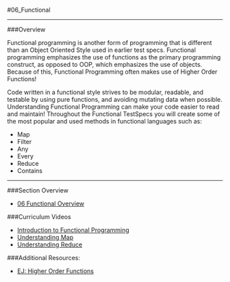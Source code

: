 #06_Functional
<hr>

###Overview

Functional programming is another form of programming that is different than an Object Oriented Style used in earlier test specs. Functional programming emphasizes the use of functions as the primary programming construct, as opposed to OOP, which emphasizes the use of objects. Because of this, Functional Programming often makes use of Higher Order Functions! 

Code written in a functional style strives to be modular, readable, and testable by using pure functions, and avoiding mutating data when possible.  Understanding Functional Programming can make your code easier to read and maintain! Throughout the Functional TestSpecs you will create some of the most popular and used methods in functional languages such as: 

- Map
- Filter
- Any
- Every
- Reduce
- Contains

<hr>

###Section Overview

- [06 Functional Overview]()

###Curriculum Videos

- [Introduction to Functional Programming](http://www.youtube.com/watch?v=WXfc2qpfUdY)
- [Understanding Map](http://www.youtube.com/watch?v=FeNexLV9VfI)
- [Understanding Reduce](http://www.youtube.com/watch?v=43U38xqmHOI)

###Additional Resources:

- [EJ: Higher Order Functions](http://eloquentjavascript.net/05_higher_order.html)

